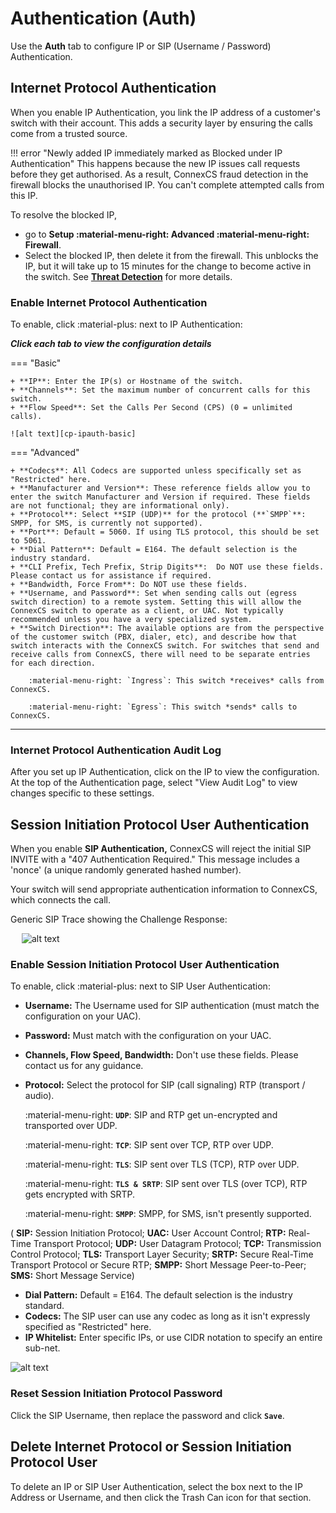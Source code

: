 # Authentication (Auth)

Use the **Auth** tab to configure IP or SIP (Username / Password) Authentication.

## Internet Protocol Authentication

When you enable IP Authentication, you link the IP address of a customer's switch with their account. This adds a security layer by ensuring the calls come from a trusted source.

!!! error "Newly added IP immediately marked as Blocked under IP Authentication"
    This happens because the new IP issues call requests before they get authorised. As a result, ConnexCS fraud detection in the firewall blocks the unauthorised IP. You can't complete attempted calls from this IP.

To resolve the blocked IP,

+ go to **Setup :material-menu-right: Advanced :material-menu-right: Firewall**.
+ Select the blocked IP, then delete it from the firewall. This unblocks the IP, but it will take up to 15 minutes for the change to become active in the switch. See [**Threat Detection**](https://docs.connexcs.com/setup/advanced/firewall/) for more details.

### Enable Internet Protocol Authentication

To enable, click :material-plus: next to IP Authentication:

***Click each tab to view the configuration details***

=== "Basic"

    + **IP**: Enter the IP(s) or Hostname of the switch.
    + **Channels**: Set the maximum number of concurrent calls for this switch. 
    + **Flow Speed**: Set the Calls Per Second (CPS) (0 = unlimited calls).   
    
    ![alt text][cp-ipauth-basic]

=== "Advanced"

    + **Codecs**: All Codecs are supported unless specifically set as "Restricted" here. 
    + **Manufacturer and Version**: These reference fields allow you to enter the switch Manufacturer and Version if required. These fields are not functional; they are informational only).
    + **Protocol**: Select **SIP (UDP)** for the protocol (**`SMPP`**: SMPP, for SMS, is currently not supported).
    + **Port**: Default = 5060. If using TLS protocol, this should be set to 5061. 
    + **Dial Pattern**: Default = E164. The default selection is the industry standard.
    + **CLI Prefix, Tech Prefix, Strip Digits**:  Do NOT use these fields. Please contact us for assistance if required. 
    + **Bandwidth, Force From**: Do NOT use these fields.
    + **Username, and Password**: Set when sending calls out (egress switch direction) to a remote system. Setting this will allow the ConnexCS switch to operate as a client, or UAC. Not typically recommended unless you have a very specialized system. 
    + **Switch Direction**: The available options are from the perspective of the customer switch (PBX, dialer, etc), and describe how that switch interacts with the ConnexCS switch. For switches that send and receive calls from ConnexCS, there will need to be separate entries for each direction. 
        
        :material-menu-right: `Ingress`: This switch *receives* calls from ConnexCS.
        
        :material-menu-right: `Egress`: This switch *sends* calls to ConnexCS.    

___

### Internet Protocol Authentication Audit Log

After you set up IP Authentication, click on the IP to view the configuration. At the top of the Authentication page, select "View Audit Log" to view changes specific to these settings.

## Session Initiation Protocol User Authentication

When you enable **SIP Authentication,** ConnexCS will reject the initial SIP INVITE with a "407 Authentication Required." This message includes a 'nonce' (a unique randomly generated hashed number).

Your switch will send appropriate authentication information to ConnexCS, which connects the call.

Generic SIP Trace showing the Challenge Response:

&emsp; ![alt text][407-trace]

### Enable Session Initiation Protocol User Authentication

To enable, click :material-plus: next to SIP User Authentication:

+ **Username:** The Username used for SIP authentication (must match the configuration on your UAC).
+ **Password:** Must match with the configuration on your UAC.
+ **Channels, Flow Speed, Bandwidth:** Don't use these fields. Please contact us for any guidance.
+ **Protocol:** Select the protocol for SIP (call signaling) RTP (transport / audio).

    :material-menu-right: **`UDP`**: SIP and RTP get un-encrypted and transported over UDP.

    :material-menu-right: **`TCP`**: SIP sent over TCP, RTP over UDP.

    :material-menu-right: **`TLS`**: SIP sent over TLS (TCP), RTP over UDP.

    :material-menu-right: **`TLS & SRTP`**: SIP sent over TLS (over TCP), RTP gets encrypted with SRTP.

    :material-menu-right: **`SMPP`**: SMPP, for SMS, isn't presently supported.

( **SIP:** Session Initiation Protocol; **UAC:** User Account Control; **RTP:** Real-Time Transport Protocol; **UDP:** User Datagram Protocol; **TCP:** Transmission Control Protocol; **TLS:** Transport Layer Security; **SRTP:** Secure Real-Time Transport Protocol or Secure RTP; **SMPP:** Short Message Peer-to-Peer; **SMS:** Short Message Service)

+ **Dial Pattern:** Default = E164. The default selection is the industry standard.
+ **Codecs:** The SIP user can use any codec as long as it isn't expressly specified as "Restricted" here.
+ **IP Whitelist:** Enter specific IPs, or use CIDR notation to specify an entire sub-net.

![alt text][cp-sipauth]

### Reset Session Initiation Protocol Password

Click the SIP Username, then replace the password and click **`Save`**.

## Delete Internet Protocol or Session Initiation Protocol User

To delete an IP or SIP User Authentication, select the box next to the IP Address or Username, and then click the Trash Can icon for that section.

[cp-ipauth-basic]: /customer-portal/img/cp-ipauth-basic.png "Edit IP Auth Basic"
[407-trace]: /customer-portal/img/407-trace.png "SIP Trace Error 407"
[cp-sipauth]: /customer-portal/img/cp-sipauth.png "SIP Auth"
